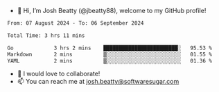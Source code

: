 - 👋 Hi, I’m Josh Beatty (@jbeatty88), welcome to my GitHub profile!

<!--START_SECTION:waka-->

```txt
From: 07 August 2024 - To: 06 September 2024

Total Time: 3 hrs 11 mins

Go             3 hrs 2 mins    ████████████████████████░   95.53 %
Markdown       2 mins          ▒░░░░░░░░░░░░░░░░░░░░░░░░   01.55 %
YAML           2 mins          ▒░░░░░░░░░░░░░░░░░░░░░░░░   01.36 %
```

<!--END_SECTION:waka-->

- 💞️ I would love to collaborate!
- 📫 You can reach me at josh.beatty@softwaresugar.com

<!---
jbeatty88/jbeatty88 is a ✨ special ✨ repository because its `README.md` (this file) appears on your GitHub profile.
You can click the Preview link to take a look at your changes.
--->
